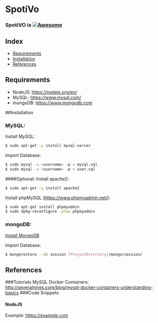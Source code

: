 # SpotiVo

### SpotiVO is [![Awesome](https://cdn.rawgit.com/sindresorhus/awesome/d7305f38d29fed78fa85652e3a63e154dd8e8829/media/badge.svg)](https://github.com/sindresorhus/awesome)

## Index
- [Requirements](#requirements)
- [Installation](#installation)
- [References](#references)

## Requirements
- NodeJS: https://nodejs.org/en/
- MySQL: https://www.mysql.com/
- mongoDB: https://www.mongodb.com

##Installation

### MySQL:
Install MySQL:
```bash
$ sudo apt-get -y install mysql-server
```
Import Database:
```bash
$ sudo mysql -u <username> -p < mysql.sql
$ sudo mysql -u <username> -p < user.sql
```

####Optional:
Install apache2:
```bash
$ sudo apt-get -y install apache2
```
Install phpMySQL (https://www.phpmyadmin.net/):
```bash
$ sudo apt-get install phpmyadmin
$ sudo dpkg-reconfigure -plow phpmyadmin
```

### mongoDB:
[Install MongoDB](https://docs.mongodb.com/manual/installation/)

Import Database:
```bash
$ mongorestore --db session [ProjectDirectory]/mongo/session/
```



## References
###Tutorials
MySQL Docker Containers: http://severalnines.com/blog/mysql-docker-containers-understanding-basics
###Code Snippets
#### NodeJS
Example: https://example.com
